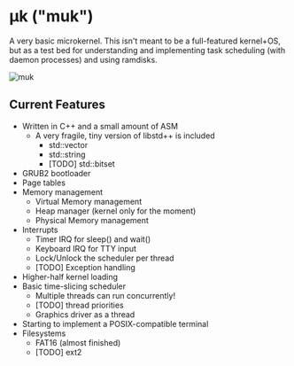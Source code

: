 # &mu;k ("muk")

A very basic microkernel. This isn't meant to be a full-featured kernel+OS, but as a test bed for understanding and implementing task scheduling (with daemon processes) and using ramdisks.

![muk](https://raw.githubusercontent.com/prasoc/muk/master/pic-1.png)

## Current Features
* Written in C++ and a small amount of ASM
    * A very fragile, tiny version of libstd++ is included
		* std::vector
		* std::string
		* [TODO] std::bitset
* GRUB2 bootloader
* Page tables
* Memory management
    * Virtual Memory management
    * Heap manager (kernel only for the moment)
    * Physical Memory management
* Interrupts
    * Timer IRQ for sleep() and wait()
	* Keyboard IRQ for TTY input
	* Lock/Unlock the scheduler per thread
	* [TODO] Exception handling
* Higher-half kernel loading
* Basic time-slicing scheduler
    * Multiple threads can run concurrently!
	* [TODO] thread priorities
    * Graphics driver as a thread
* Starting to implement a POSIX-compatible terminal
* Filesystems
    * FAT16 (almost finished)
    * [TODO] ext2

